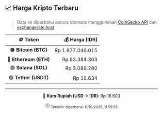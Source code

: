 

<!-- HARGA_KRIPTO -->
## 📈 Harga Kripto Terbaru

> Data ini diperbarui secara otomatis menggunakan [CoinGecko API](https://www.coingecko.com/) dan [exchangerate.host](https://exchangerate.host/)

<div align="center">

| 🪙 Token | 💰 Harga (IDR) |
|:------:|---------------:|
| 🟠 **Bitcoin (BTC)**   | Rp 1.877.046.015 |
| 🔵 **Ethereum (ETH)**  | Rp 63.384.303 |
| 🟣 **Solana (SOL)**    | Rp 3.086.280 |
| 🟢 **Tether (USDT)**   | Rp 16.634 |

---

💱 **Kurs Rupiah (USD → IDR)**: Rp 16.603

🕒 <sub>Terakhir diperbarui: 11/10/2025, 11.59.53</sub>

</div>
<!-- /HARGA_KRIPTO -->
